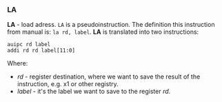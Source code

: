 ### LA
**LA** - load adress. `LA` is a pseudoinstruction. The definition this instruction from manual is: `la rd, label`. **LA** is translated into two instructions: 
```assembly
auipc rd label
addi rd rd label[11:0]
```
Where: <br/>
- *rd* - register destination, where we want to save the result of the instruction, e.g. x1 or other  registry.
- *label* - it's the label we want to save to the register *rd*.  
